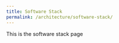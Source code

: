 ```yaml
---
title: Software Stack
permalink: /architecture/software-stack/
---
```


This is the software stack page